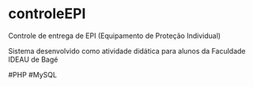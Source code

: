 # controleEPI
Controle de entrega de EPI (Equipamento de Proteção Individual)

Sistema desenvolvido como atividade didática para alunos da Faculdade IDEAU de Bagé

#PHP #MySQL
